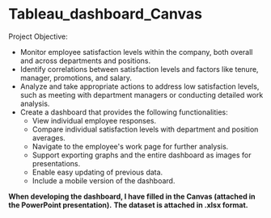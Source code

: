 # Tableau_dashboard_Canvas
Project Objective:

- Monitor employee satisfaction levels within the company, both overall and across departments and positions.
- Identify correlations between satisfaction levels and factors like tenure, manager, promotions, and salary.
- Analyze and take appropriate actions to address low satisfaction levels, such as meeting with department managers or conducting detailed work analysis.
- Create a dashboard that provides the following functionalities:
  - View individual employee responses.
  - Compare individual satisfaction levels with department and position averages.
  - Navigate to the employee's work page for further analysis.
  - Support exporting graphs and the entire dashboard as images for presentations.
  - Enable easy updating of previous data.
  - Include a mobile version of the dashboard.

**When developing the dashboard, I have filled in the Canvas (attached in the PowerPoint presentation).**
**The dataset is attached in .xlsx format.**
